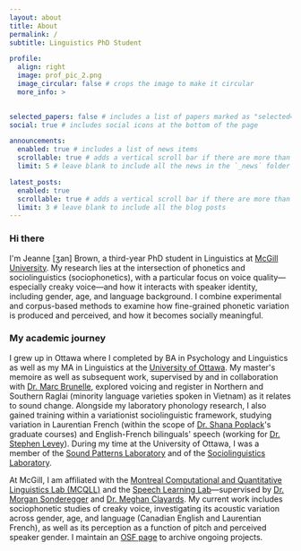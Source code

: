 ```yaml
---
layout: about
title: About
permalink: /
subtitle: Linguistics PhD Student

profile:
  align: right
  image: prof_pic_2.png
  image_circular: false # crops the image to make it circular
  more_info: >
 

selected_papers: false # includes a list of papers marked as "selected={true}"
social: true # includes social icons at the bottom of the page

announcements:
  enabled: true # includes a list of news items
  scrollable: true # adds a vertical scroll bar if there are more than 3 news items
  limit: 5 # leave blank to include all the news in the `_news` folder

latest_posts:
  enabled: true
  scrollable: true # adds a vertical scroll bar if there are more than 3 new posts items
  limit: 3 # leave blank to include all the blog posts
---
```


### Hi there
I'm Jeanne [ʒan] Brown, a third-year PhD student in Linguistics at [McGill University](https://www.mcgill.ca/linguistics/). My research lies at the intersection of phonetics and sociolinguistics (sociophonetics), with a particular focus on voice quality—especially creaky voice—and how it interacts with speaker identity, including gender, age, and language background. I combine experimental and corpus-based methods to examine how fine-grained phonetic variation is produced and perceived, and how it becomes socially meaningful.

### My academic journey
I grew up in Ottawa where I completed by BA in Psychology and Linguistics as well as my MA in Linguistics at the [University of Ottawa](https://www.uottawa.ca/faculty-arts/linguistics). My master's memoire as well as subsequent work, supervised by and in collaboration with [Dr. Marc Brunelle](https://aix1.uottawa.ca/~mbrunell/), explored voicing and register in Northern and Southern Raglai (minority language varieties spoken in Vietnam) as it relates to sound change. Alongside my laboratory phonology research, I also gained training within a variationist sociolinguistic framework, studying variation in Laurentian French (within the scope of [Dr. Shana Poplack](https://uniweb.uottawa.ca/view/profile/members/521)'s graduate courses) and English-French bilinguals' speech (working for [Dr. Stephen Levey](https://uniweb.uottawa.ca/view/profile/members/522)). During my time at the University of Ottawa, I was a member of the [Sound Patterns Laboratory](https://spl-lss-uottawa.weebly.com/) and of the [Sociolinguistics Laboratory](https://uottawasociolinguisticslaboratory.weebly.com/).

At McGill, I am affiliated with the [Montreal Computational and Quantitative Linguistics Lab (MCQLL)](https://mcqll.org/) and the [Speech Learning Lab](https://speechlearning.lab.mcgill.ca/)—supervised by [Dr. Morgan Sonderegger](https://people.linguistics.mcgill.ca/~morgan/) and [Dr. Meghan Clayards](https://www.mcgill.ca/linguistics/meghan-clayards-sheher). My current work includes sociophonetic studies of creaky voice, investigating its acoustic variation across gender, age, and language (Canadian English and Laurentian French), as well as its perception as a function of pitch and perceived speaker gender. I maintain an [OSF page](https://osf.io/pkuzb/) to archive ongoing projects.
